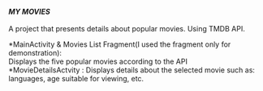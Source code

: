 **_MY MOVIES_**</br></br>
A project that presents details about popular movies. Using TMDB API.<br/>

*MainActivity & Movies List Fragment(I used the fragment only for demonstration):<br/>
  Displays the five popular movies according to the API</br>
*MovieDetailsActvity : Displays details about the selected movie such as: languages, age suitable for viewing, etc.</br>
